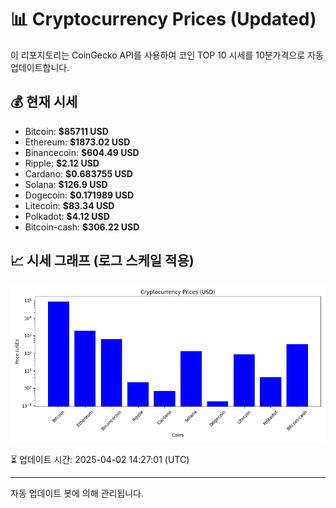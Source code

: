 
# 📊 Cryptocurrency Prices (Updated)

이 리포지토리는 CoinGecko API를 사용하여 코인 TOP 10 시세를 10분가격으로 자동 업데이트합니다.

## 💰 현재 시세
- Bitcoin: **$85711 USD**
- Ethereum: **$1873.02 USD**
- Binancecoin: **$604.49 USD**
- Ripple: **$2.12 USD**
- Cardano: **$0.683755 USD**
- Solana: **$126.9 USD**
- Dogecoin: **$0.171989 USD**
- Litecoin: **$83.34 USD**
- Polkadot: **$4.12 USD**
- Bitcoin-cash: **$306.22 USD**

## 📈 시세 그래프 (로그 스케일 적용)
![Crypto Prices](crypto_prices.png)

⏳ 업데이트 시간: 2025-04-02 14:27:01 (UTC)

---
자동 업데이트 봇에 의해 관리됩니다.
